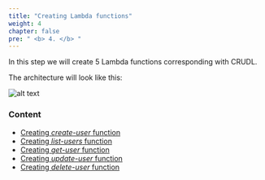 ```yaml
---
title: "Creating Lambda functions"
weight: 4
chapter: false
pre: " <b> 4. </b> "
---
```


In this step we will create 5 Lambda functions corresponding with CRUDL.

The architecture will look like this:

![alt text](/diagrams/workshop-1-low-level.drawio.svg)

### Content

- [Creating _create-user_ function](4.1-creating-create-user-function)
- [Creating _list-users_ function](4.2-creating-list-users-function)
- [Creating _get-user_ function](4.3-creating-get-user-function)
- [Creating _update-user_ function](4.4-creating-update-user-function)
- [Creating _delete-user_ function](4.5-creating-delete-user-function)
